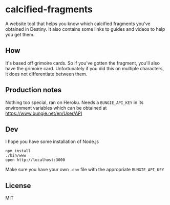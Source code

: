 # calcified-fragments

A website tool that helps you know which calcified fragments you've obtained
in Destiny. It also contains some links to guides and videos to help you
get them.

## How

It's based off grimoire cards. So if you've gotten the fragment, you'll also have
the grimoire card. Unfortunately if you did this on multiple characters, it does
not differentiate between them.

## Production notes

Nothing too special, ran on Heroku. Needs a `BUNGIE_API_KEY` in its environment
variables which can be obtained at https://www.bungie.net/en/User/API

## Dev

I hope you have some installation of Node.js

```
npm install
./bin/www
open http://localhost:3000
```

Make sure you have your own `.env` file with the appropriate `BUNGIE_API_KEY`

## License

MIT


